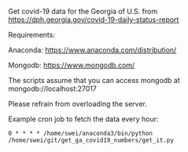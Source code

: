 Get covid-19 data for the Georgia of U.S. from https://dph.georgia.gov/covid-19-daily-status-report


Requirements:

Anaconda: https://www.anaconda.com/distribution/

Mongodb: https://www.mongodb.com/

The scripts assume that you can access mongodb at mongodb://localhost:27017


Please refrain from overloading the server. 

Example cron job to fetch the data every hour:
```console
0 * * * * /home/swei/anaconda3/bin/python /home/swei/git/get_ga_covid19_numbers/get_it.py
```

